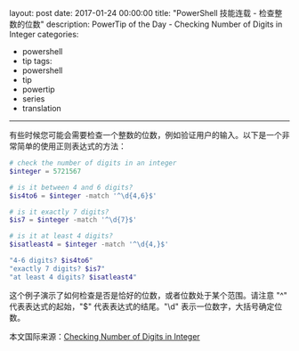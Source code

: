 layout: post
date: 2017-01-24 00:00:00
title: "PowerShell 技能连载 - 检查整数的位数"
description: PowerTip of the Day - Checking Number of Digits in Integer
categories:
- powershell
- tip
tags:
- powershell
- tip
- powertip
- series
- translation
---
有些时候您可能会需要检查一个整数的位数，例如验证用户的输入。以下是一个非常简单的使用正则表达式的方法：

```powershell
# check the number of digits in an integer
$integer = 5721567

# is it between 4 and 6 digits?
$is4to6 = $integer -match '^\d{4,6}$'

# is it exactly 7 digits?
$is7 = $integer -match '^\d{7}$'

# is it at least 4 digits?
$isatleast4 = $integer -match '^\d{4,}$'

"4-6 digits? $is4to6"
"exactly 7 digits? $is7"
"at least 4 digits? $isatleast4"
```

这个例子演示了如何检查是否是恰好的位数，或者位数处于某个范围。请注意 "^" 代表表达式的起始，"$" 代表表达式的结尾。"\d" 表示一位数字，大括号确定位数。

<!--more-->
本文国际来源：[Checking Number of Digits in Integer](http://community.idera.com/powershell/powertips/b/tips/posts/checking-number-of-digits-in-integer)
